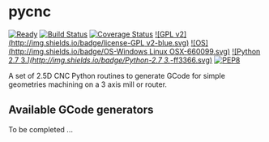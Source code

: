 # pycnc

[![Ready](http://img.shields.io/badge/Status-ready-669900.svg)](https://github.com/floatingpointstack)
[![Build Status](https://travis-ci.org/floatingpointstack/pycnc.svg)](https://travis-ci.org/floatingpointstack/pycnc)
[![Coverage Status](https://coveralls.io/repos/floatingpointstack/pycnc/badge.svg?branch=master&service=github)](https://coveralls.io/github/floatingpointstack/pycnc?branch=master)
[![GPL v2](http://img.shields.io/badge/license-GPL v2-blue.svg)](https://www.gnu.org/copyleft/gpl.html)
[![OS](http://img.shields.io/badge/OS-Windows Linux OSX-660099.svg)](https://www.python.org/downloads/)
[![Python 2.7 3.*](http://img.shields.io/badge/Python-2.7 3.*-ff3366.svg)](https://www.python.org/downloads/)
[![PEP8](http://img.shields.io/badge/PEP8-OK-00CC00.svg)](https://www.python.org/dev/peps/pep-0008/)

A set of 2.5D CNC Python routines to generate GCode for simple geometries machining on a 3 axis mill or router.

## Available GCode generators

To be completed ...


